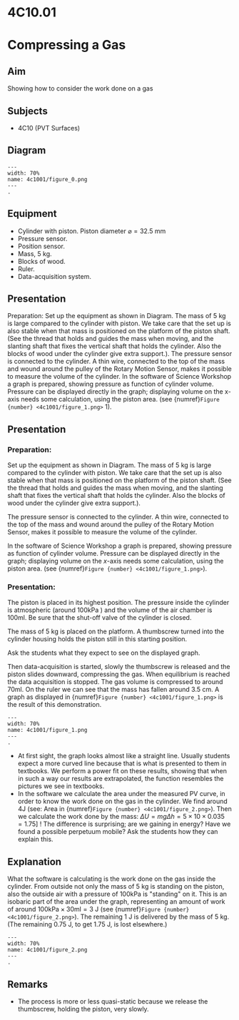 

# 4C10.01 
  # Compressing a Gas 
     
  
## Aim   
 Showing how to consider the work done on a gas    
  
## Subjects   
* 4C10 (PVT Surfaces)   

## Diagram
```{figure} figures/figure_0.png  
---  
width: 70%  
name: 4c1001/figure_0.png  
---  
. 
```
     
  
## Equipment   
- Cylinder with piston. Piston diameter $\varnothing=32.5 \mathrm{~mm}$
- Pressure sensor.
- Position sensor.
- Mass, $5 \mathrm{~kg}$.
- Blocks of wood.
- Ruler.
- Data-acquisition system.
     
  
## Presentation   
 Preparation: Set up the equipment as shown in Diagram. The mass of 5 kg is large compared to the cylinder with piston. We take care that the set up is also stable when that mass is positioned on the platform of the piston shaft. (See the thread that holds and guides the mass when moving, and the slanting shaft that fixes the vertical shaft that holds the cylinder. Also the blocks of wood under the cylinder give extra support.). The pressure sensor is connected to the cylinder. A thin wire, connected to the top of the mass and wound around the pulley of the Rotary Motion Sensor, makes it possible to measure the volume of the cylinder. In the software of Science Workshop a graph is prepared, showing pressure as function of cylinder volume. Pressure can be displayed directly in the graph; displaying volume on the x-axis needs some calculation, using the piston area. (see {numref}`Figure {number} <4c1001/figure_1.png>` 1).   
  
## Presentation   
### Preparation:

Set up the equipment as shown in Diagram. The mass of $5 \mathrm{~kg}$ is large compared to the cylinder with piston. We take care that the set up is also stable when that mass is positioned on the platform of the piston shaft. (See the thread that holds and guides the mass when moving, and the slanting shaft that fixes the vertical shaft that holds the cylinder. Also the blocks of wood under the cylinder give extra support.).

The pressure sensor is connected to the cylinder. A thin wire, connected to the top of the mass and wound around the pulley of the Rotary Motion Sensor, makes it possible to measure the volume of the cylinder.

In the software of Science Workshop a graph is prepared, showing pressure as function of cylinder volume. Pressure can be displayed directly in the graph; displaying volume on the $x$-axis needs some calculation, using the piston area. (see {numref}`Figure {number} <4c1001/figure_1.png>`). 

### Presentation:

The piston is placed in its highest position. The pressure inside the cylinder is atmospheric (around $100 \mathrm{kPa}$ ) and the volume of the air chamber is $100 \mathrm{ml}$. Be sure that the shut-off valve of the cylinder is closed.

The mass of $5 \mathrm{~kg}$ is placed on the platform. A thumbscrew turned into the cylinder housing holds the piston still in this starting position.

Ask the students what they expect to see on the displayed graph.

Then data-acquisition is started, slowly the thumbscrew is released and the piston slides downward, compressing the gas. When equilibrium is reached the data acquisition is stopped. The gas volume is compressed to around $70 \mathrm{ml}$. On the ruler we can see that the mass has fallen around $3.5 \mathrm{~cm}$. A graph as displayed in {numref}`Figure {number} <4c1001/figure_1.png>` is the result of this demonstration.

```{figure} figures/figure_1.png  
---  
width: 70%  
name: 4c1001/figure_1.png  
---  
. 
```
 

- At first sight, the graph looks almost like a straight line. Usually students expect a more curved line because that is what is presented to them in textbooks. We perform a power fit on these results, showing that when in such a way our results are extrapolated, the function resembles the pictures we see in textbooks.
- In the software we calculate the area under the measured PV curve, in order to know the work done on the gas in the cylinder. We find around 4J (see: Area in {numref}`Figure {number} <4c1001/figure_2.png>`). Then we calculate the work done by the mass: $\Delta U=m g \Delta h=5 \times 10 \times 0.035=1.75]$ ! The difference is surprising; are we gaining in energy? Have we found a possible perpetuum mobile? Ask the students how they can explain this.   
   
  
## Explanation   
What the software is calculating is the work done on the gas inside the cylinder. From outside not only the mass of $5 \mathrm{~kg}$ is standing on the piston, also the outside air with a pressure of $100 \mathrm{kPa}$ is "standing" on it. This is an isobaric part of the area under the graph, representing an amount of work of around $100 \mathrm{kPa} \times 30 \mathrm{ml}=3 \mathrm{~J}$ (see {numref}`Figure {number} <4c1001/figure_2.png>`). The remaining $1 \mathrm{~J}$ is delivered by the mass of $5 \mathrm{~kg}$. (The remaining $0.75 \mathrm{~J}$, to get $1.75 \mathrm{~J}$, is lost elsewhere.)

```{figure} figures/figure_2.png  
---  
width: 70%  
name: 4c1001/figure_2.png  
---  
. 
```
   
  
## Remarks   

 *  The process is more or less quasi-static because we release the thumbscrew, holding the piston, very slowly.
  